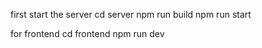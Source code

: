 first start the  server 
cd server 
npm run build 
npm run start 

for frontend 
cd frontend 
npm run dev 
